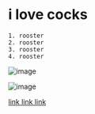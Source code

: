 # i love cocks

```
1. rooster
2. rooster
3. rooster
4. rooster
```

![image](https://pbs.twimg.com/profile_images/1701878932176351232/AlNU3WTK_400x400.jpg)

![image](https://pbs.twimg.com/profile_images/1701878932176351232/AlNU3WTK_400x400.jpg)

[link link link](https://pbs.twimg.com/profile_images/1701878932176351232/AlNU3WTK_400x400.jpg)
